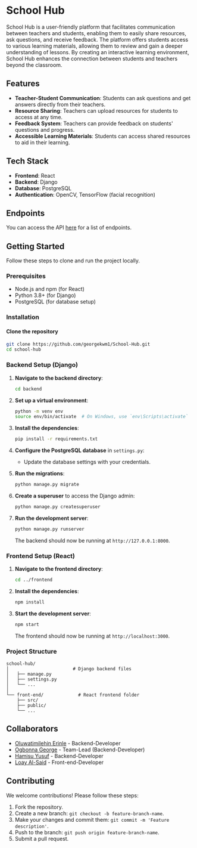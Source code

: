 # School Hub

School Hub is a user-friendly platform that facilitates communication between teachers and students, enabling them to easily share resources, ask questions, and receive feedback. The platform offers students access to various learning materials, allowing them to review and gain a deeper understanding of lessons. By creating an interactive learning environment, School Hub enhances the connection between students and teachers beyond the classroom.

## Features

- **Teacher-Student Communication**: Students can ask questions and get answers directly from their teachers.
- **Resource Sharing**: Teachers can upload resources for students to access at any time.
- **Feedback System**: Teachers can provide feedback on students' questions and progress.
- **Accessible Learning Materials**: Students can access shared resources to aid in their learning.

## Tech Stack

- **Frontend**: React
- **Backend**: Django
- **Database**: PostgreSQL
- **Authentication**: OpenCV, TensorFlow (facial recognition)

## Endpoints

You can access the API [here](https://georgekwm1.pythonanywhere.com/api) for a list of endpoints.

## Getting Started

Follow these steps to clone and run the project locally.

### Prerequisites

- Node.js and npm (for React)
- Python 3.8+ (for Django)
- PostgreSQL (for database setup)

### Installation

#### Clone the repository

```bash
git clone https://github.com/georgekwm1/School-Hub.git
cd school-hub
```

### Backend Setup (Django)

1. **Navigate to the backend directory**:
   ```bash
   cd backend
   ```

2. **Set up a virtual environment**:
   ```bash
   python -m venv env
   source env/bin/activate  # On Windows, use `env\Scripts\activate`
   ```

3. **Install the dependencies**:
   ```bash
   pip install -r requirements.txt
   ```

4. **Configure the PostgreSQL database** in `settings.py`:
   - Update the database settings with your credentials.

5. **Run the migrations**:
   ```bash
   python manage.py migrate
   ```

6. **Create a superuser** to access the Django admin:
   ```bash
   python manage.py createsuperuser
   ```

7. **Run the development server**:
   ```bash
   python manage.py runserver
   ```

   The backend should now be running at `http://127.0.0.1:8000`.

### Frontend Setup (React)

1. **Navigate to the frontend directory**:
   ```bash
   cd ../frontend
   ```

2. **Install the dependencies**:
   ```bash
   npm install
   ```

3. **Start the development server**:
   ```bash
   npm start
   ```

   The frontend should now be running at `http://localhost:3000`.

### Project Structure

```plaintext
school-hub/
│                        # Django backend files
│   ├── manage.py
│   ├── settings.py
│   └── ...
│
└── front-end/             # React frontend folder
    ├── src/
    ├── public/
    └── ...
```

## Collaborators

- [Oluwatimilehin Erinle](https://github.com/timmySpark) - Backend-Developer
- [Ogbonna George](https://github.com/georgekwm1) - Team-Lead (Backend-Developer)
- [Hamisu Yusuf](https://github.com/hamisuyusu) - Backend-Developer
- [Loay Al-Said](https://github.com/loayalsaid1) - Front-end-Developer

## Contributing

We welcome contributions! Please follow these steps:

1. Fork the repository.
2. Create a new branch: `git checkout -b feature-branch-name`.
3. Make your changes and commit them: `git commit -m 'Feature description'`.
4. Push to the branch: `git push origin feature-branch-name`.
5. Submit a pull request.
